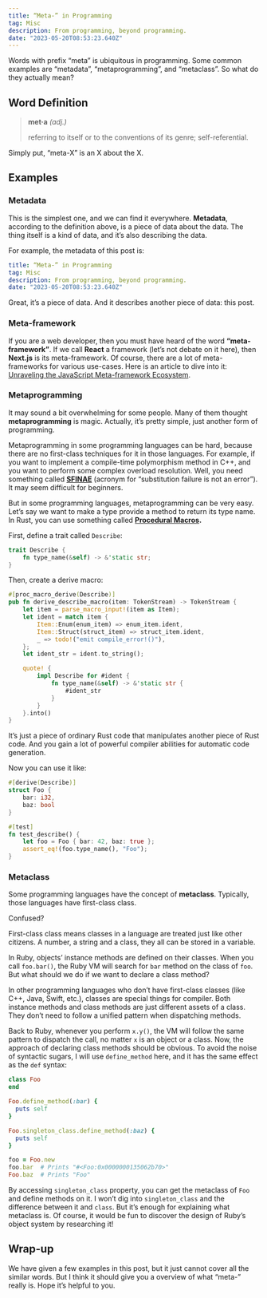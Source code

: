 ```yaml
---
title: “Meta-” in Programming
tag: Misc
description: From programming, beyond programming.
date: "2023-05-20T08:53:23.640Z"
---
```


Words with prefix “meta” is ubiquitous in programming. Some common examples are “metadata”, “metaprogramming”, and “metaclass”. So what do they actually mean?

## Word Definition

> **met·a** _(adj.)_
>
> referring to itself or to the conventions of its genre; self-referential.

Simply put, “meta-X” is an X about the X.

## Examples

### Metadata

This is the simplest one, and we can find it everywhere. **Metadata**, according to the definition above, is a piece of data about the data. The thing itself is a kind of data, and it’s also describing the data.

For example, the metadata of this post is:

```yaml
title: “Meta-” in Programming
tag: Misc
description: From programming, beyond programming.
date: "2023-05-20T08:53:23.640Z"
```

Great, it’s a piece of data. And it describes another piece of data: this post.

### Meta-framework

If you are a web developer, then you must have heard of the word **“meta-framework”**. If we call **React** a framework (let’s not debate on it here), then **Next.js** is its meta-framework. Of course, there are a lot of meta-frameworks for various use-cases. Here is an article to dive into it: [Unraveling the JavaScript Meta-framework Ecosystem](https://prismic.io/blog/javascript-meta-frameworks-ecosystem).

### Metaprogramming

It may sound a bit overwhelming for some people. Many of them thought **metaprogramming** is magic. Actually, it’s pretty simple, just another form of programming.

Metaprogramming in some programming languages can be hard, because there are no first-class techniques for it in those languages. For example, if you want to implement a compile-time polymorphism method in C++, and you want to perform some complex overload resolution. Well, you need something called **[SFINAE](https://en.wikipedia.org/wiki/Substitution_failure_is_not_an_error)** (acronym for “substitution failure is not an error”). It may seem difficult for beginners.

But in some programming languages, metaprogramming can be very easy. Let’s say we want to make a type provide a method to return its type name. In Rust, you can use something called **[Procedural Macros](https://doc.rust-lang.org/reference/procedural-macros.html#procedural-macros).**

First, define a trait called `Describe`:

```rust
trait Describe {
    fn type_name(&self) -> &'static str;
}
```

Then, create a derive macro:

```rust
#[proc_macro_derive(Describe)]
pub fn derive_describe_macro(item: TokenStream) -> TokenStream {
    let item = parse_macro_input!(item as Item);
    let ident = match item {
        Item::Enum(enum_item) => enum_item.ident,
        Item::Struct(struct_item) => struct_item.ident,
        _ => todo!("emit compile_error!()"),
    };
    let ident_str = ident.to_string();

    quote! {
        impl Describe for #ident {
            fn type_name(&self) -> &'static str {
                #ident_str
            }
        }
    }.into()
}
```

It’s just a piece of ordinary Rust code that manipulates another piece of Rust code. And you gain a lot of powerful compiler abilities for automatic code generation.

Now you can use it like:

```rust
#[derive(Describe)]
struct Foo {
    bar: i32,
    baz: bool
}

#[test]
fn test_describe() {
    let foo = Foo { bar: 42, baz: true };
    assert_eq!(foo.type_name(), "Foo");
}
```

### Metaclass

Some programming languages have the concept of **metaclass**. Typically, those languages have first-class class.

Confused?

First-class class means classes in a language are treated just like other citizens. A number, a string and a class, they all can be stored in a variable.

In Ruby, objects’ instance methods are defined on their classes. When you call `foo.bar()`, the Ruby VM will search for `bar` method on the class of `foo`. But what should we do if we want to declare a class method?

In other programming languages who don’t have first-class classes (like C++, Java, Swift, etc.), classes are special things for compiler. Both instance methods and class methods are just different assets of a class. They don’t need to follow a unified pattern when dispatching methods.

Back to Ruby, whenever you perform `x.y()`, the VM will follow the same pattern to dispatch the call, no matter `x` is an object or a class. Now, the approach of declaring class methods should be obvious. To avoid the noise of syntactic sugars, I will use `define_method` here, and it has the same effect as the `def` syntax:

```ruby
class Foo
end

Foo.define_method(:bar) {
  puts self
}

Foo.singleton_class.define_method(:baz) {
  puts self
}

foo = Foo.new
foo.bar  # Prints "#<Foo:0x0000000135062b70>"
Foo.baz  # Prints "Foo"
```

By accessing `singleton_class` property, you can get the metaclass of `Foo` and define methods on it. I won’t dig into `singleton_class` and the difference between it and `class`. But it’s enough for explaining what metaclass is. Of course, it would be fun to discover the design of Ruby’s object system by researching it!

## Wrap-up

We have given a few examples in this post, but it just cannot cover all the similar words. But I think it should give you a overview of what “meta-” really is. Hope it’s helpful to you.
